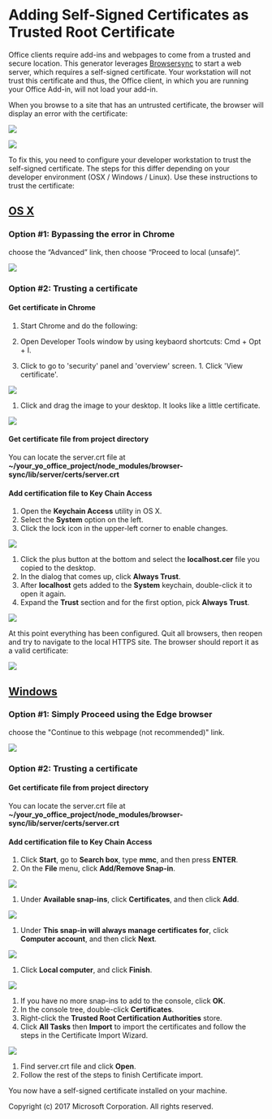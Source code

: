 # Adding Self-Signed Certificates as Trusted Root Certificate

Office clients require add-ins and webpages to come from a trusted and secure location. This generator leverages [Browsersync](https://browsersync.io/) to start a web server, which requires a self-signed certificate. Your workstation will not trust this certificate and thus, the Office client, in which you are running your Office Add-in, will not load your add-in.

When you browse to a site that has an untrusted certificate, the browser will display an error with the certificate:

  ![](assets/ssl-chrome-error.png)
  
  ![](assets/ssl-edge-error.png)
  
To fix this, you need to configure your developer workstation to trust the self-signed certificate. The steps for this differ depending on your developer environment (OSX / Windows / Linux). Use these instructions to trust the certificate:


## [OS X](https://support.apple.com/kb/PH18677)

### Option #1: Bypassing the error in Chrome

choose the “Advanced” link, then choose “Proceed to local (unsafe)“.

  ![](assets/ssl-chrome-bypass.gif)

### Option #2: Trusting a certificate

#### Get certificate in Chrome

1. Start Chrome and do the following:

  1. Open Developer Tools window by using keybaord shortcuts: Cmd + Opt + I.
  1. Click to go to 'security' panel and 'overview' screen.
	1. Click 'View certificate'.

  ![](assets/ssl-chrome-devtool.png)

1. Click and drag the image to your desktop. It looks like a little certificate.

  ![](assets/ssl-chorme-getcert.png)

#### Get certificate file from project directory

You can locate the server.crt file at **~/your_yo_office_project/node_modules/browser-sync/lib/server/certs/server.crt**

#### Add certification file to Key Chain Access

1. Open the **Keychain Access** utility in OS X.
  1. Select the **System** option on the left.
  1. Click the lock icon in the upper-left corner to enable changes.

  ![](assets/ssl-keychain-01.png)

  1. Click the plus button at the bottom and select the **localhost.cer** file you copied to the desktop.
  1. In the dialog that comes up, click **Always Trust**.
  1. After **localhost** gets added to the **System** keychain, double-click it to open it again.
  1. Expand the **Trust** section and for the first option, pick **Always Trust**.

  ![](assets/ssl-keychain-02.png)
  
At this point everything has been configured. Quit all browsers, then reopen and try to navigate to the local HTTPS site. The browser should report it as a valid certificate:

  ![](assets/ssl-chrome-good.png)

## [Windows](https://technet.microsoft.com/en-us/library/cc754841.aspx)

### Option #1: Simply Proceed using the Edge browser

choose the "Continue to this webpage (not recommended)" link.

  ![](assets/ssl-edge-bypass.gif)

### Option #2: Trusting a certificate

#### Get certificate file from project directory

You can locate the server.crt file at **~/your_yo_office_project/node_modules/browser-sync/lib/server/certs/server.crt**

#### Add certification file to Key Chain Access

1. Click **Start**, go to **Search box**, type **mmc**, and then press **ENTER**.
1. On the **File** menu, click **Add/Remove Snap-in**.

  ![](assets/ssl-windows-01.png)

1. Under **Available snap-ins**, click **Certificates**, and then click **Add**.

  ![](assets/ssl-windows-02.png)

1. Under **This snap-in will always manage certificates for**, click **Computer account**, and then click **Next**.

  ![](assets/ssl-windows-03.png)

1. Click **Local computer**, and click **Finish**.

  ![](assets/ssl-windows-04.png)

1. If you have no more snap-ins to add to the console, click **OK**.
1. In the console tree, double-click **Certificates**.
1. Right-click the **Trusted Root Certification Authorities** store.
1. Click **All Tasks** then **Import** to import the certificates and follow the steps in the Certificate Import Wizard.

  ![](assets/ssl-windows-05.png)

1. Find server.crt file and click **Open**.
1. Follow the rest of the steps to finish Certificate import.

You now have a self-signed certificate installed on your machine.

Copyright (c) 2017 Microsoft Corporation. All rights reserved.
